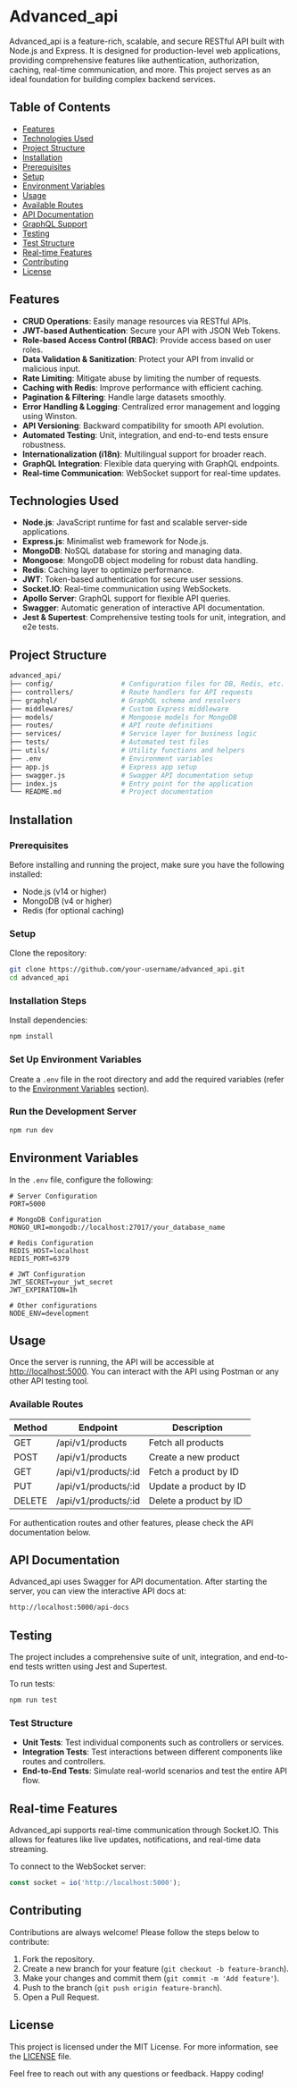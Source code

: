 # Advanced_api

Advanced_api is a feature-rich, scalable, and secure RESTful API built with Node.js and Express. It is designed for production-level web applications, providing comprehensive features like authentication, authorization, caching, real-time communication, and more. This project serves as an ideal foundation for building complex backend services.

## Table of Contents
- [Features](#features)
- [Technologies Used](#technologies-used)
- [Project Structure](#project-structure)
- [Installation](#installation)
- [Prerequisites](#prerequisites)
- [Setup](#setup)
- [Environment Variables](#environment-variables)
- [Usage](#usage)
- [Available Routes](#available-routes)
- [API Documentation](#api-documentation)
- [GraphQL Support](#graphql-support)
- [Testing](#testing)
- [Test Structure](#test-structure)
- [Real-time Features](#real-time-features)
- [Contributing](#contributing)
- [License](#license)

## Features
- **CRUD Operations**: Easily manage resources via RESTful APIs.
- **JWT-based Authentication**: Secure your API with JSON Web Tokens.
- **Role-based Access Control (RBAC)**: Provide access based on user roles.
- **Data Validation & Sanitization**: Protect your API from invalid or malicious input.
- **Rate Limiting**: Mitigate abuse by limiting the number of requests.
- **Caching with Redis**: Improve performance with efficient caching.
- **Pagination & Filtering**: Handle large datasets smoothly.
- **Error Handling & Logging**: Centralized error management and logging using Winston.
- **API Versioning**: Backward compatibility for smooth API evolution.
- **Automated Testing**: Unit, integration, and end-to-end tests ensure robustness.
- **Internationalization (i18n)**: Multilingual support for broader reach.
- **GraphQL Integration**: Flexible data querying with GraphQL endpoints.
- **Real-time Communication**: WebSocket support for real-time updates.

## Technologies Used
- **Node.js**: JavaScript runtime for fast and scalable server-side applications.
- **Express.js**: Minimalist web framework for Node.js.
- **MongoDB**: NoSQL database for storing and managing data.
- **Mongoose**: MongoDB object modeling for robust data handling.
- **Redis**: Caching layer to optimize performance.
- **JWT**: Token-based authentication for secure user sessions.
- **Socket.IO**: Real-time communication using WebSockets.
- **Apollo Server**: GraphQL support for flexible API queries.
- **Swagger**: Automatic generation of interactive API documentation.
- **Jest & Supertest**: Comprehensive testing tools for unit, integration, and e2e tests.

## Project Structure
```bash
advanced_api/
├── config/                 # Configuration files for DB, Redis, etc.
├── controllers/            # Route handlers for API requests
├── graphql/                # GraphQL schema and resolvers
├── middlewares/            # Custom Express middleware
├── models/                 # Mongoose models for MongoDB
├── routes/                 # API route definitions
├── services/               # Service layer for business logic
├── tests/                  # Automated test files
├── utils/                  # Utility functions and helpers
├── .env                    # Environment variables
├── app.js                  # Express app setup
├── swagger.js              # Swagger API documentation setup
├── index.js                # Entry point for the application
└── README.md               # Project documentation
```
## Installation

### Prerequisites

Before installing and running the project, make sure you have the following installed:

- Node.js (v14 or higher)
- MongoDB (v4 or higher)
- Redis (for optional caching)

### Setup

Clone the repository:

```bash
git clone https://github.com/your-username/advanced_api.git
cd advanced_api
```
### Installation Steps

Install dependencies:

```bash
npm install
```
### Set Up Environment Variables

Create a `.env` file in the root directory and add the required variables (refer to the [Environment Variables](#environment-variables) section).

### Run the Development Server

```bash
npm run dev
```
## Environment Variables

In the `.env` file, configure the following:

```plaintext
# Server Configuration
PORT=5000

# MongoDB Configuration
MONGO_URI=mongodb://localhost:27017/your_database_name

# Redis Configuration
REDIS_HOST=localhost
REDIS_PORT=6379

# JWT Configuration
JWT_SECRET=your_jwt_secret
JWT_EXPIRATION=1h

# Other configurations
NODE_ENV=development
```
## Usage

Once the server is running, the API will be accessible at [http://localhost:5000](http://localhost:5000). You can interact with the API using Postman or any other API testing tool.

### Available Routes

| Method | Endpoint                | Description               |
|--------|-------------------------|---------------------------|
| GET    | /api/v1/products        | Fetch all products        |
| POST   | /api/v1/products        | Create a new product      |
| GET    | /api/v1/products/:id    | Fetch a product by ID     |
| PUT    | /api/v1/products/:id    | Update a product by ID    |
| DELETE | /api/v1/products/:id    | Delete a product by ID    |

For authentication routes and other features, please check the API documentation below.

## API Documentation

Advanced_api uses Swagger for API documentation. After starting the server, you can view the interactive API docs at:

```bash
http://localhost:5000/api-docs
```
## Testing

The project includes a comprehensive suite of unit, integration, and end-to-end tests written using Jest and Supertest.

To run tests:

```bash
npm run test
```
### Test Structure

- **Unit Tests**: Test individual components such as controllers or services.
- **Integration Tests**: Test interactions between different components like routes and controllers.
- **End-to-End Tests**: Simulate real-world scenarios and test the entire API flow.
## Real-time Features

Advanced_api supports real-time communication through Socket.IO. This allows for features like live updates, notifications, and real-time data streaming.

To connect to the WebSocket server:

```javascript
const socket = io('http://localhost:5000');
```
## Contributing

Contributions are always welcome! Please follow the steps below to contribute:

1. Fork the repository.
2. Create a new branch for your feature (`git checkout -b feature-branch`).
3. Make your changes and commit them (`git commit -m 'Add feature'`).
4. Push to the branch (`git push origin feature-branch`).
5. Open a Pull Request.

## License

This project is licensed under the MIT License. For more information, see the [LICENSE](LICENSE) file.

Feel free to reach out with any questions or feedback. Happy coding!
